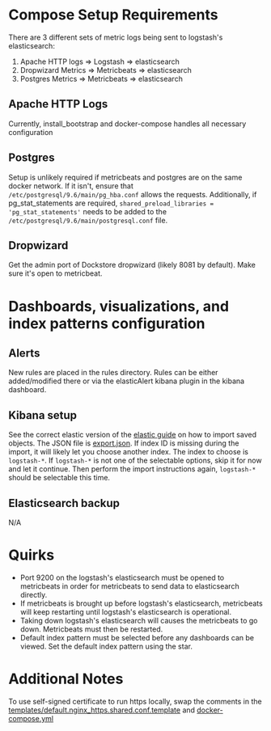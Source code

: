 # Compose Setup Requirements

There are 3 different sets of metric logs being sent to logstash's elasticsearch:
1. Apache HTTP logs => Logstash => elasticsearch
2. Dropwizard Metrics => Metricbeats => elasticsearch
3. Postgres Metrics => Metricbeats => elasticsearch

## Apache HTTP Logs

Currently, install_bootstrap and docker-compose handles all necessary configuration

## Postgres

Setup is unlikely required if metricbeats and postgres are on the same docker network.  If it isn't, ensure that `/etc/postgresql/9.6/main/pg_hba.conf` allows the requests.
Additionally, if pg_stat_statements are required, `shared_preload_libraries = 'pg_stat_statements'` needs to be added to the `/etc/postgresql/9.6/main/postgresql.conf` file.

## Dropwizard

Get the admin port of Dockstore dropwizard (likely 8081 by default).  Make sure it's open to metricbeat.

# Dashboards, visualizations, and index patterns configuration

## Alerts

New rules are placed in the rules directory.  Rules can be either added/modified there or via the elasticAlert kibana plugin in the kibana dashboard.

## Kibana setup

See the correct elastic version of the [elastic guide](https://www.elastic.co/guide/en/kibana/current/managing-saved-objects.html#_import_objects) on how to import saved objects.  The JSON file is [export.json](export.json).  If index ID is missing during the import, it will likely let you choose another index.  The index to choose is `logstash-*`.  If `logstash-*` is not one of the selectable options, skip it for now and let it continue.  Then perform the import instructions again, `logstash-*` should be selectable this time.

## Elasticsearch backup

N/A

# Quirks

- Port 9200 on the logstash's elasticsearch must be opened to metricbeats in order for metricbeats to send data to elasticsearch directly. 
- If metricbeats is brought up before logstash's elasticsearch, metricbeats will keep restarting until logstash's elasticsearch is operational.
- Taking down logstash's elasticsearch will causes the metricbeats to go down.  Metricbeats must then be restarted.
- Default index pattern must be selected before any dashboards can be viewed.  Set the default index pattern using the star.

# Additional Notes

To use self-signed certificate to run https locally, swap the comments in the [templates/default.nginx_https.shared.conf.template](templates/default.nginx_https.shared.conf.template) and [docker-compose.yml](docker-compose.yml)
